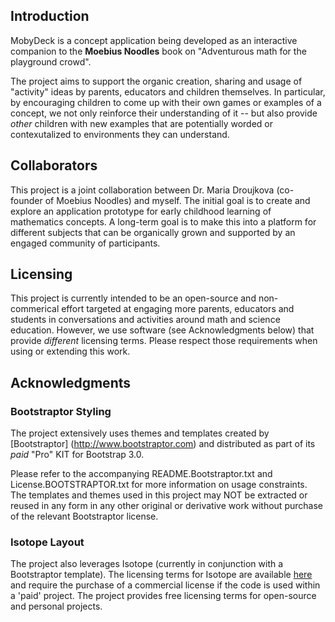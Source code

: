 ## Introduction

MobyDeck is a concept application being developed as an interactive companion to the __Moebius Noodles__ book on "Adventurous math for the playground crowd".

The project aims to support the organic creation, sharing and usage of "activity" ideas by parents, educators and children themselves. In particular, by encouraging children to come up with their own games or examples of a concept, we not only reinforce their understanding of it -- but also provide *other* children with new examples that are potentially worded or contexutalized to environments they can understand.

## Collaborators

This project is a joint collaboration between Dr. Maria Droujkova (co-founder of Moebius Noodles) and myself. The initial goal is to create and explore an application prototype for early childhood learning of mathematics concepts. A long-term goal is to make this into a platform for different subjects that can be organically grown and supported by an engaged community of participants.

## Licensing

This project is currently intended to be an open-source and non-commerical effort targeted at engaging more parents, educators and students in conversations and activities around math and science education. However, we use software (see Acknowledgments below) that provide _different_ licensing terms. Please respect those requirements when using or extending this work.


## Acknowledgments

### Bootstraptor Styling
The project extensively uses themes and templates created by [Bootstraptor] (http://www.bootstraptor.com) and distributed as part of its _paid_ "Pro" KIT for Bootstrap 3.0.

Please refer to the accompanying README.Bootstraptor.txt and License.BOOTSTRAPTOR.txt for more information on usage constraints. The templates and themes used in this project may NOT be extracted or reused in any form in any other original or derivative work without purchase of the relevant Bootstraptor license.

### Isotope Layout
The project also leverages Isotope (currently in conjunction with a Bootstraptor template). The licensing terms for Isotope are available [here](http://isotope.metafizzy.co/docs/license.html#content) and require the purchase of a commercial license if the code is used within a 'paid' project.  The project provides free licensing terms for open-source and personal projects.
